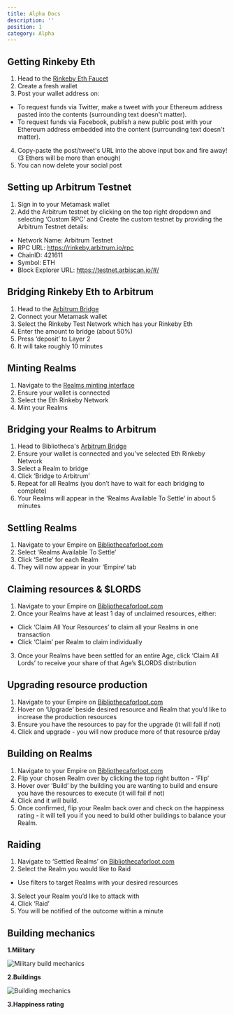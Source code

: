 ```yaml
---
title: Alpha Docs
description: ''
position: 1
category: Alpha
---
```


## Getting Rinkeby Eth

1. Head to the [Rinkeby Eth Faucet](https://faucet.rinkeby.io/)
2. Create a fresh wallet
3. Post your wallet address on:
  - To request funds via Twitter, make a tweet with your Ethereum address pasted into the contents (surrounding text doesn't matter). 
  - To request funds via Facebook, publish a new public post with your Ethereum address embedded into the content (surrounding text doesn't matter).
4. Copy-paste the post/tweet's URL into the above input box and fire away! (3 Ethers will be more than enough)
5. You can now delete your social post

## Setting up Arbitrum Testnet

1. Sign in to your Metamask wallet
2. Add the Arbitrum testnet by clicking on the top right dropdown and selecting ‘Custom RPC’ and Create the custom testnet by providing the Arbitrum Testnet details:
  - Network Name: Arbitrum Testnet
  - RPC URL: https://rinkeby.arbitrum.io/rpc
  - ChainID: 421611
  - Symbol: ETH
  - Block Explorer URL: https://testnet.arbiscan.io/#/

## Bridging Rinkeby Eth to Arbitrum

1. Head to the [Arbitrum Bridge](https://bridge.arbitrum.io/)
2. Connect your Metamask wallet
3. Select the Rinkeby Test Network which has your Rinkeby Eth
4. Enter the amount to bridge (about 50%)
5. Press ‘deposit’ to Layer 2
6. It will take roughly 10 minutes

## Minting Realms

1. Navigate to the [Realms minting interface](https://staking-beta.bibliothecaforloot.com/claim/realms-mint)
2. Ensure your wallet is connected
3. Select the Eth Rinkeby Network
4. Mint your Realms

## Bridging your Realms to Arbitrum

1. Head to Bibliotheca's [Arbitrum Bridge](https://staking-beta.bibliothecaforloot.com/bridge/arbitrum)
2. Ensure your wallet is connected and you’ve selected Eth Rinkeby Network
3. Select a Realm to bridge
4. Click ‘Bridge to Arbitrum’
5. Repeat for all Realms (you don’t have to wait for each bridging to complete)
6. Your Realms will appear in the 'Realms Available To Settle' in about 5 minutes

## Settling Realms

1. Navigate to your Empire on [Bibliothecaforloot.com](https://staking-beta.bibliothecaforloot.com/)
2. Select ‘Realms Available To Settle’
3. Click ‘Settle’ for each Realm
4. They will now appear in your ‘Empire’ tab

## Claiming resources & $LORDS

1. Navigate to your Empire on [Bibliothecaforloot.com](https://staking-beta.bibliothecaforloot.com/)
2. Once your Realms have at least 1 day of unclaimed resources, either:
  - Click ‘Claim All Your Resources’ to claim all your Realms in one transaction
  - Click ‘Claim’ per Realm to claim individually
3. Once your Realms have been settled for an entire Age, click ‘Claim All Lords’ to receive your share of that Age’s $LORDS distribution

## Upgrading resource production

1. Navigate to your Empire on [Bibliothecaforloot.com](https://staking-beta.bibliothecaforloot.com/)
2. Hover on ‘Upgrade’ beside desired resource and Realm that you’d like to increase the production resources
3. Ensure you have the resources to pay for the upgrade (it will fail if not)
4. Click and upgrade - you will now produce more of that resource p/day

## Building on Realms

1. Navigate to your Empire on [Bibliothecaforloot.com](https://staking-beta.bibliothecaforloot.com/)
2. Flip your chosen Realm over by clicking the top right button - ‘Flip’
3. Hover over ‘Build’ by the building you are wanting to build and ensure you have the resources to execute (it will fail if not)
4. Click and it will build. 
5. Once confirmed, flip your Realm back over and check on the happiness rating - it will tell you if you need to build other buildings to balance your Realm.

## Raiding

1. Navigate to ‘Settled Realms’ on [Bibliothecaforloot.com](https://staking-beta.bibliothecaforloot.com/)
2. Select the Realm you would like to Raid 
  - Use filters to target Realms with your desired resources
3. Select your Realm you’d like to attack with
4. Click ‘Raid’
5. You will be notified of the outcome within a minute

## Building mechanics

**1.Military**

![Military build mechanics](https://user-images.githubusercontent.com/91049656/139660252-df0f21d5-121a-4e85-b0ac-885efe0b432e.png)

**2.Buildings**

![Building mechanics](https://user-images.githubusercontent.com/91049656/139660526-007171d7-a246-4725-a063-57c7fcc75985.png)

**3.Happiness rating**

